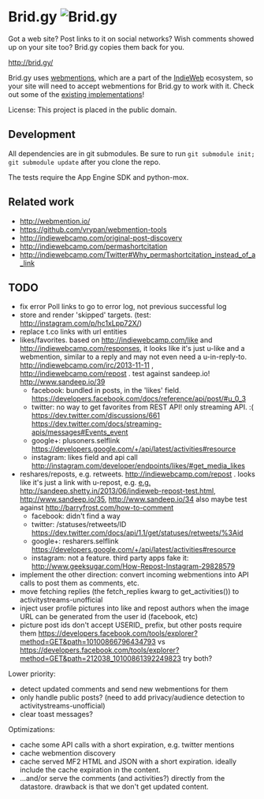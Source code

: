 Brid.gy ![Brid.gy](https://raw.github.com/snarfed/bridgy/master/static/bridgy_logo_128.jpg)
===

Got a web site? Post links to it on social networks? Wish comments showed up on
your site too? Brid.gy copies them back for you.

http://brid.gy/

Brid.gy uses [webmentions](http://www.webmention.org/), which are a part of the
[IndieWeb](http://indiewebcamp.com/) ecosystem, so your site will need to accept
webmentions for Brid.gy to work with it. Check out some of the
[existing implementations](http://indiewebcamp.com/webmention#Implementations)!

License: This project is placed in the public domain.


Development
---
All dependencies are in git submodules. Be sure to run
`git submodule init; git submodule update` after you clone the repo.

The tests require the App Engine SDK and python-mox.


Related work
---
* http://webmention.io/
* https://github.com/vrypan/webmention-tools
* http://indiewebcamp.com/original-post-discovery
* http://indiewebcamp.com/permashortcitation
* http://indiewebcamp.com/Twitter#Why_permashortcitation_instead_of_a_link


TODO
---

* fix error Poll links to go to error log, not previous successful log
* store and render 'skipped' targets. (test: http://instagram.com/p/hc1xLpp72X/)
* replace t.co links with url entities
* likes/favorites. based on http://indiewebcamp.com/like and
  http://indiewebcamp.com/responses, it looks like it's just u-like and a
  webmention, similar to a reply and may not even need a u-in-reply-to.
  http://indiewebcamp.com/irc/2013-11-11 , http://indiewebcamp.com/repost .
  test against sandeep.io! http://www.sandeep.io/39
  * facebook: bundled in posts, in the 'likes' field.
    https://developers.facebook.com/docs/reference/api/post/#u_0_3
  * twitter: no way to get favorites from REST API! only streaming API. :(
    https://dev.twitter.com/discussions/661
    https://dev.twitter.com/docs/streaming-apis/messages#Events_event
  * google+: plusoners.selflink
    https://developers.google.com/+/api/latest/activities#resource
  * instagram: likes field and api call
    http://instagram.com/developer/endpoints/likes/#get_media_likes
* reshares/reposts, e.g. retweets. http://indiewebcamp.com/repost .
  looks like it's just a link with u-repost, e.g.
      <a class="u-repost" href="http://www.sandeep.io/39">
  e.g. http://sandeep.shetty.in/2013/06/indieweb-repost-test.html,
  http://www.sandeep.io/35, http://www.sandeep.io/34
  also maybe test against http://barryfrost.com/how-to-comment
  * facebook: didn't find a way
  * twitter: /statuses/retweets/ID
    https://dev.twitter.com/docs/api/1.1/get/statuses/retweets/%3Aid
  * google+: resharers.selflink
    https://developers.google.com/+/api/latest/activities#resource
  * instagram: not a feature. third party apps fake it:
    http://www.geeksugar.com/How-Repost-Instagram-29828579
* implement the other direction: convert incoming webmentions into API calls to
  post them as comments, etc.
* move fetching replies (the fetch_replies kwarg to get_activities()) to
  activitystreams-unofficial
* inject user profile pictures into like and repost authors when the image URL
  can be generated from the user id (facebook, etc)
* picture post ids don't accept USERID_ prefix, but other posts require them
  https://developers.facebook.com/tools/explorer?method=GET&path=10100866796434793
  vs
  https://developers.facebook.com/tools/explorer?method=GET&path=212038_10100861392249823
  try both?

Lower priority:

* detect updated comments and send new webmentions for them
* only handle public posts? (need to add privacy/audience detection to
  activitystreams-unofficial)
* clear toast messages?

Optimizations:

* cache some API calls with a short expiration, e.g. twitter mentions
* cache webmention discovery
* cache served MF2 HTML and JSON with a short expiration. ideally include the
  cache expiration in the content.
* ...and/or serve the comments (and activities?) directly from the datastore.
  drawback is that we don't get updated content.
